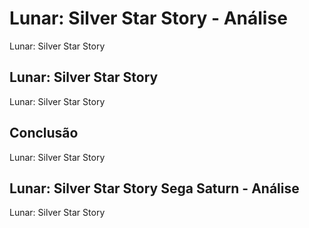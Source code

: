 ---
---

# Lunar: Silver Star Story - Análise

Lunar: Silver Star Story

## Lunar: Silver Star Story

Lunar: Silver Star Story

## Conclusão

Lunar: Silver Star Story

## Lunar: Silver Star Story Sega Saturn - Análise

Lunar: Silver Star Story
